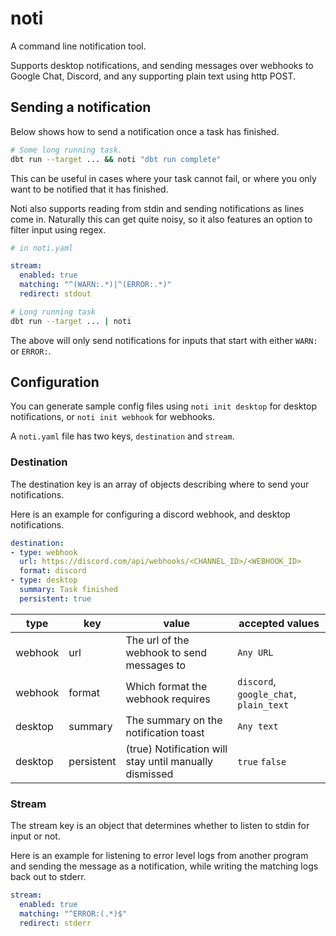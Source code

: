 # noti
A command line notification tool.

Supports desktop notifications, and sending messages over webhooks to
Google Chat, Discord, and any supporting plain text using http POST.

## Sending a notification

Below shows how to send a notification once a task has finished.
```sh
# Some long running task.
dbt run --target ... && noti "dbt run complete"
```

This can be useful in cases where your task cannot fail, or where you only want
to be notified that it has finished.

Noti also supports reading from stdin and sending notifications as lines come in.
Naturally this can get quite noisy, so it also features an option to filter input
using regex.

```yaml
# in noti.yaml

stream:
  enabled: true
  matching: "^(WARN:.*)|^(ERROR:.*)"
  redirect: stdout
```

```sh
# Long running task 
dbt run --target ... | noti
```

The above will only send notifications for inputs that start with either `WARN:`
or `ERROR:`.

## Configuration
You can generate sample config files using `noti init desktop` for desktop
notifications, or `noti init webhook` for webhooks.

A `noti.yaml` file has two keys, `destination` and `stream`.

### Destination

The destination key is an array of objects describing where to send your notifications.

Here is an example for configuring a discord webhook, and desktop notifications.

```yaml
destination:
- type: webhook
  url: https://discord.com/api/webhooks/<CHANNEL_ID>/<WEBHOOK_ID>
  format: discord
- type: desktop
  summary: Task finished
  persistent: true
```


| type    | key        | value                                                  | accepted values                        |
|---------|------------|--------------------------------------------------------|----------------------------------------|
| webhook | url        | The url of the webhook to send messages to             | `Any URL`                              |
| webhook | format     | Which format the webhook requires                      | `discord`, `google_chat`, `plain_text` |
| desktop | summary    | The summary on the notification toast                  | `Any text`                             |
| desktop | persistent | (true) Notification will stay until manually dismissed | `true` `false`                         |


### Stream

The stream key is an object that determines whether to listen to stdin for input or not.

Here is an example for listening to error level logs from another program and sending the
message as a notification, while writing the matching logs back out to stderr.

```yaml
stream:
  enabled: true
  matching: "^ERROR:(.*)$"
  redirect: stderr
```
